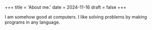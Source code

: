 +++
title = 'About me.'
date = 2024-11-16
draft = false
+++

I am somehow good at computers. I like solving problems by making programs in any language. 